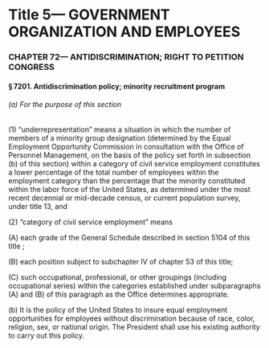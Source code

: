 
# Title 5— GOVERNMENT ORGANIZATION AND EMPLOYEES
### CHAPTER 72— ANTIDISCRIMINATION; RIGHT TO PETITION CONGRESS
#### § 7201. Antidiscrimination policy; minority recruitment program
###### (a) For the purpose of this section

(1) “underrepresentation” means a situation in which the number of members of a minority group designation (determined by the Equal Employment Opportunity Commission in consultation with the Office of Personnel Management, on the basis of the policy set forth in subsection (b) of this section) within a category of civil service employment constitutes a lower percentage of the total number of employees within the employment category than the percentage that the minority constituted within the labor force of the United States, as determined under the most recent decennial or mid-decade census, or current population survey, under title 13, and

(2) “category of civil service employment” means

(A) each grade of the General Schedule described in section 5104 of this title ;

(B) each position subject to subchapter IV of chapter 53 of this title;

(C) such occupational, professional, or other groupings (including occupational series) within the categories established under subparagraphs (A) and (B) of this paragraph as the Office determines appropriate.

(b) It is the policy of the United States to insure equal employment opportunities for employees without discrimination because of race, color, religion, sex, or national origin. The President shall use his existing authority to carry out this policy.
